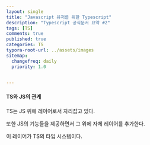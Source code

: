 ```yaml
---
layout: single
title: "Javascript 유저를 위한 Typescript"
description: "Typescript 공식문서 요약 #2"
tags: [TS]
comments: true
published: true
categories: TS
typora-root-url: ../assets/images
sitemap:
  changefreq: daily
  priority: 1.0


---
```




#### TS와 JS의 관계

TS는 JS 위에 레이어로서 자리잡고 있다.

또한 JS의 기능들을 제공하면서 그 위에 자체 레이어를 추가한다.

이 레이어가 TS의 타입 시스템이다.

